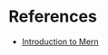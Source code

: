 <h1>References</h1>

* [Introduction to Mern](https://www.mongodb.com/languages/mern-stack-tutorial)

